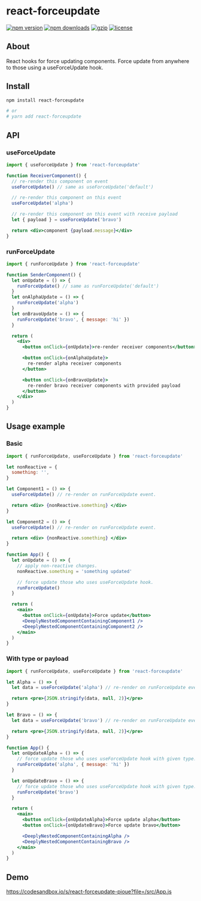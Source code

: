 # react-forceupdate

[![npm version](https://img.shields.io/npm/v/react-forceupdate.svg?style=flat-square)](https://www.npmjs.com/package/react-forceupdate)
[![npm downloads](https://img.shields.io/npm/dm/react-forceupdate.svg?style=flat-square)](https://www.npmjs.com/package/react-forceupdate)
[![gzip](https://img.shields.io/bundlephobia/minzip/react-forceupdate.svg)](https://bundlephobia.com/result?p=react-forceupdate)
[![license](https://img.shields.io/github/license/kunukn/react-forceupdate)](https://github.com/kunukn/react-forceupdate/blob/master/LICENSE)

## About

React hooks for force updating components.
Force update from anywhere to those using a useForceUpdate hook.

## Install

```bash
npm install react-forceupdate

# or
# yarn add react-forceupdate
```

## API

### useForceUpdate

```jsx
import { useForceUpdate } from 'react-forceupdate'

function ReceiverComponent() {
  // re-render this component on event
  useForceUpdate() // same as useForceUpdate('default')

  // re-render this component on this event
  useForceUpdate('alpha')

  // re-render this component on this event with receive payload
  let { payload } = useForceUpdate('bravo')

  return <div>component {payload.message}</div>
}
```

### runForceUpdate

```jsx
import { runForceUpdate } from 'react-forceupdate'

function SenderComponent() {
  let onUpdate = () => {
    runForceUpdate() // same as runForceUpdate('default')
  }
  let onAlphaUpdate = () => {
    runForceUpdate('alpha')
  }
  let onBravoUpdate = () => {
    runForceUpdate('bravo', { message: 'hi' })
  }

  return (
    <div>
      <button onClick={onUpdate}>re-render receiver components</button>

      <button onClick={onAlphaUpdate}>
        re-render alpha receiver components
      </button>

      <button onClick={onBravoUpdate}>
        re-render bravo receiver components with provided payload
      </button>
    </div>
  )
}
```

## Usage example

### Basic

```jsx
import { runForceUpdate, useForceUpdate } from 'react-forceupdate'

let nonReactive = {
  something: '',
}

let Component1 = () => {
  useForceUpdate() // re-render on runForceUpdate event.

  return <div> {nonReactive.something} </div>
}

let Component2 = () => {
  useForceUpdate() // re-render on runForceUpdate event.

  return <div> {nonReactive.something} </div>
}

function App() {
  let onUpdate = () => {
    // apply non-reactive changes.
    nonReactive.something = 'something updated'

    // force update those who uses useForceUpdate hook.
    runForceUpdate()
  }

  return (
    <main>
      <button onClick={onUpdate}>Force update</button>
      <DeeplyNestedComponentContainingComponent1 />
      <DeeplyNestedComponentContainingComponent2 />
    </main>
  )
}
```

### With type or payload

```jsx
import { runForceUpdate, useForceUpdate } from 'react-forceupdate'

let Alpha = () => {
  let data = useForceUpdate('alpha') // re-render on runForceUpdate event.

  return <pre>{JSON.stringify(data, null, 2)}</pre>
}

let Bravo = () => {
  let data = useForceUpdate('bravo') // re-render on runForceUpdate event.

  return <pre>{JSON.stringify(data, null, 2)}</pre>
}

function App() {
  let onUpdateAlpha = () => {
    // force update those who uses useForceUpdate hook with given type.
    runForceUpdate('alpha', { message: 'hi' })
  }

  let onUpdateBravo = () => {
    // force update those who uses useForceUpdate hook with given type.
    runForceUpdate('bravo')
  }

  return (
    <main>
      <button onClick={onUpdateAlpha}>Force update alpha</button>
      <button onClick={onUpdateBravo}>Force update bravo</button>

      <DeeplyNestedComponentContainingAlpha />
      <DeeplyNestedComponentContainingBravo />
    </main>
  )
}
```

## Demo

https://codesandbox.io/s/react-forceupdate-pioue?file=/src/App.js

